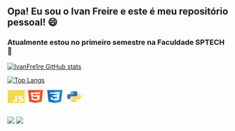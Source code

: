 ## Opa! Eu sou o Ivan Freire e este é meu repositório pessoal! 😄
### Atualmente estou no primeiro semestre na Faculdade SPTECH 💜


[![IvanFre1re GitHub stats](https://github-readme-stats.vercel.app/api?username=IvanFre1re&show_icons=true&theme=jolly)](https://github.com/IvanFre1re)

[![Top Langs](https://github-readme-stats.vercel.app/api/top-langs/?username=IvanFre1re&layout=compact)](https://github.com/IvanFre1re)

<div style="display: inline_block">
<img align="center" alt="Ivan-Js" height="30" width="40" src="https://raw.githubusercontent.com/devicons/devicon/master/icons/javascript/javascript-plain.svg">
  <img align="center" alt="Ivan-HTML" height="30" width="40" src="https://raw.githubusercontent.com/devicons/devicon/master/icons/html5/html5-original.svg">
  <img align="center" alt="Ivan-CSS" height="30" width="40" src="https://raw.githubusercontent.com/devicons/devicon/master/icons/css3/css3-original.svg">
  <img align="center" alt="Ivan-Python" height="30" width="40" src="https://raw.githubusercontent.com/devicons/devicon/master/icons/python/python-original.svg">
  </div> <br>
  
  <a href="https://www.youtube.com/channel/UCGl5UhjdrFYYPryKV5OIsiQ" target="_blank"><img src="https://img.shields.io/badge/YouTube-FF0000?style=for-the-badge&logo=youtube&logoColor=white" target="_blank"></a>
  <a href="https://www.twitch.tv/lullyfito" target="_blank"><img src="https://img.shields.io/badge/Twitch-9146FF?style=for-the-badge&logo=twitch&logoColor=white" target="_blank"></a>
